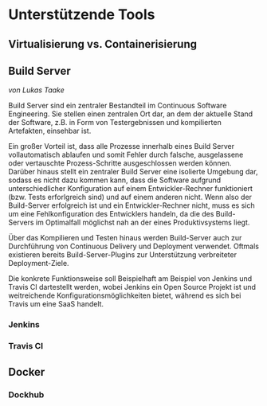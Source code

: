 # Unterstützende Tools
## Virtualisierung vs. Containerisierung
## Build Server
*von Lukas Taake*

Build Server sind ein zentraler Bestandteil im Continuous Software
Engineering. Sie stellen einen zentralen Ort dar, an dem
der aktuelle Stand der Software, z.B. in Form von Testergebnissen
und kompilierten Artefakten, einsehbar ist.

Ein großer Vorteil ist, dass alle Prozesse innerhalb eines
Build Server vollautomatisch ablaufen und somit Fehler
durch falsche, ausgelassene oder vertauschte Prozess-Schritte
ausgeschlossen werden können.
Darüber hinaus stellt ein zentraler Build Server eine
isolierte Umgebung dar, sodass es nicht dazu kommen kann,
dass die Software aufgrund unterschiedlicher Konfiguration
auf einem Entwickler-Rechner funktioniert
(bzw. Tests erforlgreich sind) und auf einem anderen nicht.
Wenn also der Build-Server erfolgreich ist und ein
Entwickler-Rechner nicht, muss es sich um eine Fehlkonfiguration
des Entwicklers handeln, da die des Build-Servers im Optimalfall
möglichst nah an der eines Produktivsystems liegt.

Über das Kompilieren und Testen hinaus werden Build-Server auch
zur Durchführung von Continuous Delivery und Deployment
verwendet. Oftmals existieren bereits Build-Server-Plugins
zur Unterstützung verbreiteter Deployment-Ziele.

Die konkrete Funktionsweise soll Beispielhaft am Beispiel von
Jenkins und Travis CI dartestellt werden, wobei Jenkins
ein Open Source Projekt ist und weitreichende
Konfigurationsmöglichkeiten bietet, während es sich bei Travis
um eine SaaS handelt.

### Jenkins


### Travis CI


## Docker
### Dockhub

